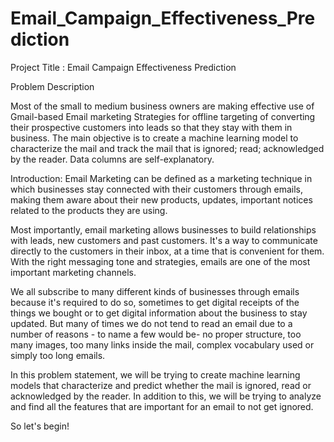 # Email_Campaign_Effectiveness_Prediction


Project Title : Email Campaign Effectiveness Prediction


Problem Description



Most of the small to medium business owners are making effective use of Gmail-based Email marketing Strategies for offline targeting of converting their prospective customers into leads so that they stay with them in business. The main objective is to create a machine learning model to characterize the mail and track the mail that is ignored; read; acknowledged by the reader. Data columns are self-explanatory.

Introduction:
Email Marketing can be defined as a marketing technique in which businesses stay connected with their customers through emails, making them aware about their new products, updates, important notices related to the products they are using.

Most importantly, email marketing allows businesses to build relationships with leads, new customers and past customers. It's a way to communicate directly to the customers in their inbox, at a time that is convenient for them. With the right messaging tone and strategies, emails are one of the most important marketing channels.

We all subscribe to many different kinds of businesses through emails because it's required to do so, sometimes to get digital receipts of the things we bought or to get digital information about the business to stay updated. But many of times we do not tend to read an email due to a number of reasons - to name a few would be- no proper structure, too many images, too many links inside the mail, complex vocabulary used or simply too long emails.

In this problem statement, we will be trying to create machine learning models that characterize and predict whether the mail is ignored, read or acknowledged by the reader. In addition to this, we will be trying to analyze and find all the features that are important for an email to not get ignored.

So let's begin!
